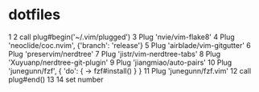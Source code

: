 # dotfiles

  1 
  2 call plug#begin('~/.vim/plugged')
  3 Plug 'nvie/vim-flake8'
  4 Plug 'neoclide/coc.nvim', {'branch': 'release'}
  5 Plug 'airblade/vim-gitgutter'
  6 Plug 'preservim/nerdtree'
  7 Plug 'jistr/vim-nerdtree-tabs'
  8 Plug 'Xuyuanp/nerdtree-git-plugin'
  9 Plug 'jiangmiao/auto-pairs'
 10 Plug 'junegunn/fzf', { 'do': { -> fzf#install() } }
 11 Plug 'junegunn/fzf.vim'
 12 call plug#end()
 13 
 14 set number
